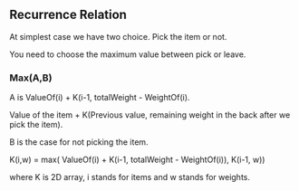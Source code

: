 ## Recurrence Relation

At simplest case we have two choice. Pick the item or not.

You need to choose the maximum value between pick or leave.

### Max(A,B)

A is ValueOf(i) + K(i-1, totalWeight - WeightOf(i). 

Value of the item + K(Previous value, remaining weight in the back after we pick the item).

B is the case for not picking the item.

K(i,w) = max( ValueOf(i) + K(i-1, totalWeight - WeightOf(i)), K(i-1, w))

where K is 2D array, i stands for items and w stands for weights. 
